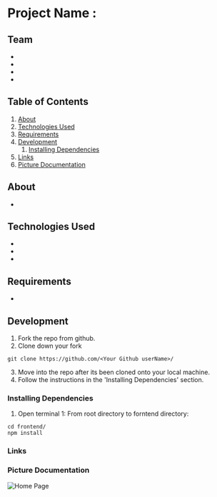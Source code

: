 # Project Name : 

## Team

  - 
  -  
  - 
  - 
  
## Table of Contents

1. [About](#about)
1. [Technologies Used](#technologies-used)
1. [Requirements](#requirements)
1. [Development](#development)
    1. [Installing Dependencies](#installing-dependencies)
1. [Links](#links)
1. [Picture Documentation](#picture-documentation)

## About

- 

## Technologies Used

- 
- 
- 


## Requirements

- 

## Development

1. Fork the repo from github.
2. Clone down your fork
```
git clone https://github.com/<Your Github userName>/
```
3. Move into the repo after its been cloned onto your local machine.
4. Follow the instructions in the 'Installing Dependencies' section.

### Installing Dependencies
1. Open terminal 1: From root directory to forntend directory:

```
cd frontend/
npm install

```



### Links
### Picture Documentation 
![Home Page]()




